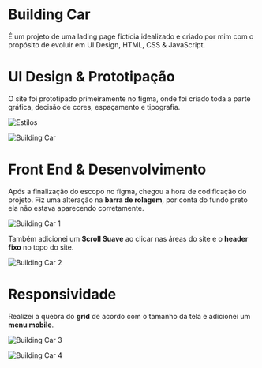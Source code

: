 # Building Car

É um projeto de uma lading page fictícia idealizado e criado por mim com o propósito de evoluir em UI Design, HTML, CSS & JavaScript.

# UI Design & Prototipação 
O site foi prototipado primeiramente no figma, onde foi criado toda a parte gráfica, decisão de cores, espaçamento e tipografia.

![Estilos](https://user-images.githubusercontent.com/97991094/176813857-862ecfc5-f968-4094-b71a-7dc4db49e22c.jpg)

![Building Car](https://user-images.githubusercontent.com/97991094/176813927-a00d9d83-d71a-4d24-b37a-3f8a2fc0f870.jpg)

# Front End & Desenvolvimento

Após a finalização do escopo no figma, chegou a hora de codificação do projeto. Fiz uma alteração na **barra de rolagem**, 
por conta do fundo preto ela não estava aparecendo corretamente.

![Building Car 1](https://user-images.githubusercontent.com/97991094/176814732-e4fd66a3-eb8d-4592-b8a4-e815ffbdea0a.gif)

Também adicionei um **Scroll Suave** ao clicar nas áreas do site e o **header fixo** no topo do site.

![Building Car 2](https://user-images.githubusercontent.com/97991094/176815424-f293edca-9aab-4adc-878a-dbcbc9deb1f0.gif)

# Responsividade

Realizei a quebra do **grid** de acordo com o tamanho da tela e adicionei um **menu mobile**.

![Building Car 3](https://user-images.githubusercontent.com/97991094/176815695-7700293b-05d0-4db2-91fe-55abfae173b5.gif)

![Building Car 4](https://user-images.githubusercontent.com/97991094/176815758-56e4d0e1-65f8-4218-98b8-914e571c1953.gif)
